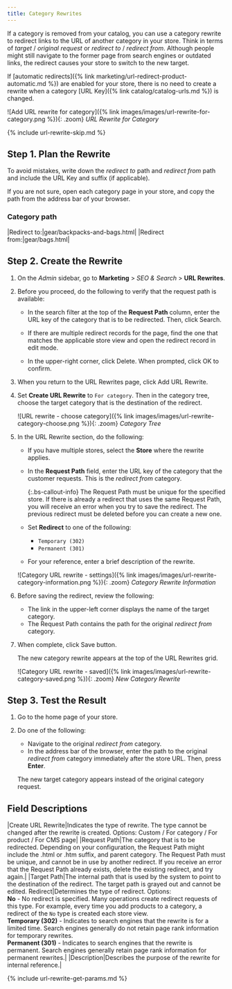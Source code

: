 ```yaml
---
title: Category Rewrites
---
```


If a category is removed from your catalog, you can use a category rewrite to redirect links to the URL of another category in your store. Think in terms of _target_ / _original request_  or _redirect to_ / _redirect from_. Although people might still navigate to the former page from search engines or outdated links, the redirect causes your store to switch to the new target.

If [automatic redirects]({% link marketing/url-redirect-product-automatic.md %}) are enabled for your store, there is no need to create a rewrite when a category [URL Key]({% link catalog/catalog-urls.md %}) is changed.

![Add URL rewrite for category]({% link images/images/url-rewrite-for-category.png %}){: .zoom}
_URL Rewrite for Category_

{% include url-rewrite-skip.md %}

## Step 1. Plan the Rewrite

To avoid mistakes, write down the _redirect to_ path and _redirect from_ path and include the URL Key and suffix (if applicable).

If you are not sure, open each category page in your store, and copy the path from the address bar of your browser.

### Category path

|Redirect to:|gear/backpacks-and-bags.html|
|Redirect from:|gear/bags.html|

## Step 2. Create the Rewrite

1. On the _Admin_ sidebar, go to **Marketing** > _SEO & Search_ > **URL Rewrites**.

1. Before you proceed, do the following to verify that the request path is available:

   - In the search filter at the top of the **Request Path** column, enter the URL key of the category that is to be redirected. Then, click <span class="btn">Search</span>.

   - If there are multiple redirect records for the page, find the one that matches the applicable store view and open the redirect record in edit mode.

   - In the upper-right corner, click <span class="btn">Delete</span>. When prompted, click <span class="btn">OK</span> to confirm.

1. When you return to the URL Rewrites page, click <span class="btn">Add URL Rewrite</span>.

1. Set **Create URL Rewrite** to `For category`. Then in the category tree, choose the target category that is the destination of the redirect.

    ![URL rewrite - choose category]({% link images/images/url-rewrite-category-choose.png %}){: .zoom}
    _Category Tree_

1. In the URL Rewrite section, do the following:

   - If you have multiple stores, select the **Store** where the rewrite applies.

   - In the **Request Path** field, enter the URL key of the category that the customer requests. This is the _redirect from_ category.

      {:.bs-callout-info}
      The Request Path must be unique for the specified store. If there is already a redirect that uses the same Request Path, you will receive an error when you try to save the redirect. The previous redirect must be deleted before you can create a new one.

   - Set **Redirect** to one of the following:

      - `Temporary (302)`
      - `Permanent (301)`

   - For your reference, enter a brief description of the rewrite.

    ![Category URL rewrite - settings]({% link images/images/url-rewrite-category-information.png %}){: .zoom}
    _Category Rewrite Information_

1. Before saving the redirect, review the following:

   - The link in the upper-left corner displays the name of the target category.
   - The Request Path contains the path for the original _redirect from_ category.

1. When complete, click <span class="btn">Save</span> button.

    The new category rewrite appears at the top of the URL Rewrites grid.

    ![Category URL rewrite - saved]({% link images/images/url-rewrite-category-saved.png %}){: .zoom}
    _New Category Rewrite_

## Step 3. Test the Result

1. Go to the home page of your store.

1. Do one of the following:

   - Navigate to the original _redirect from_ category.
   - In the address bar of the browser, enter the path to the original _redirect from_ category immediately after the store URL. Then, press **Enter**.

    The new target category appears instead of the original category request.

## Field Descriptions

|Create URL Rewrite|Indicates the type of rewrite. The type cannot be changed after the rewrite is created. Options: Custom / For category / For product / For CMS page|
|Request Path|The category that is to be redirected. Depending on your configuration, the Request Path might include the .html or .htm suffix, and parent category. The Request Path must be unique, and cannot be in use by another redirect. If you receive an error that the Request Path already exists, delete the existing redirect, and try again.|
|Target Path|The internal path that is used by the system to point to the destination of the redirect. The target path is grayed out and cannot be edited.
Redirect|Determines the type of redirect. Options: <br/>**No** - No redirect is specified. Many operations create redirect requests of this type. For example, every time you add products to a category, a redirect of the `No` type is created each store view. <br/>**Temporary (302)** - Indicates to search engines that the rewrite is for a limited time. Search engines generally do not retain page rank information for temporary rewrites. <br/>**Permanent (301)** - Indicates to search engines that the rewrite is permanent. Search engines generally retain page rank information for permanent rewrites.|
|Description|Describes the purpose of the rewrite for internal reference.|

{% include url-rewrite-get-params.md %}

